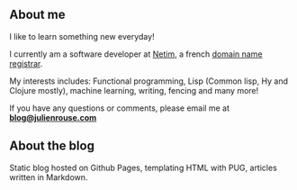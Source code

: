 ## About me ##

I like to learn something new everyday!


I currently am a software developer at [Netim](http://www.netim.com), a french [domain name registrar](https://en.wikipedia.org/wiki/Domain_name_registrar).

My interests includes: Functional programming, Lisp (Common lisp, Hy and Clojure mostly), machine learning, writing, fencing and many more!

If you have any questions or comments, please email me at **blog@julienrouse.com**


## About the blog ##

Static blog hosted on Github Pages, templating HTML with PUG, articles written in Markdown.